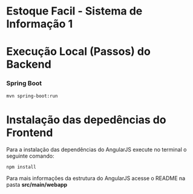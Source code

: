 # Estoque Facil - Sistema de Informação 1

# Execução Local (Passos) do Backend
### Spring Boot
```
mvn spring-boot:run
```

# Instalação das depedências do Frontend
Para a instalação das dependências do AngularJS execute no terminal o seguinte comando:
```
npm install
```
Para mais informações da estrutura do AngularJS acesse o README na pasta **src/main/webapp**
 

